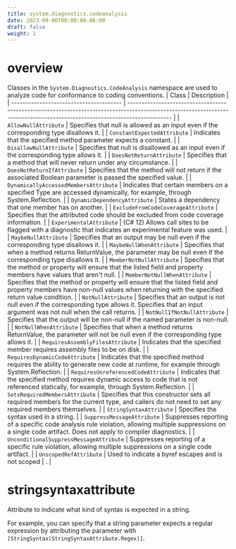 ```yaml
---
title: system.diagnostics.codeanalysis
date: 2023-09-06T00:00:00-06:00
draft: false
weight: 1
---
```


# overview
Classes in the `System.Diagnostics.CodeAnalysis` namespace are used to analyze code for conformance to coding conventions.
| Class                                   | Description                                                                                                                                                                 |
| --------------------------------------- | --------------------------------------------------------------------------------------------------------------------------------------------------------------------------- |
| `AllowNullAttribute`                    | Specifies that null is allowed as an input even if the corresponding type disallows it.                                                                                     |
| `ConstantExpectedAttribute`             | Indicates that the specified method parameter expects a constant.                                                                                                           |
| `DisallowNullAttribute`                 | Specifies that null is disallowed as an input even if the corresponding type allows it.                                                                                     |
| `DoesNotReturnAttribute`                | Specifies that a method that will never return under any circumstance.                                                                                                      |
| `DoesNotReturnIfAttribute`              | Specifies that the method will not return if the associated Boolean parameter is passed the specified value.                                                                |
| `DynamicallyAccessedMembersAttribute`   | Indicates that certain members on a specified Type are accessed dynamically, for example, through System.Reflection.                                                        |
| `DynamicDependencyAttribute`            | States a dependency that one member has on another.                                                                                                                         |
| `ExcludeFromCodeCoverageAttribute`      | Specifies that the attributed code should be excluded from code coverage information.                                                                                       |
| `ExperimentalAttribute`                 | (C# 12) Allows call sites to be flagged with a diagnostic that indicates an experimental feature was used.                                                                  |
| `MaybeNullAttribute`                    | Specifies that an output may be null even if the corresponding type disallows it.                                                                                           |
| `MaybeNullWhenAttribute`                | Specifies that when a method returns ReturnValue, the parameter may be null even if the corresponding type disallows it.                                                    |
| `MemberNotNullAttribute`                | Specifies that the method or property will ensure that the listed field and property members have values that aren't null.                                                  |
| `MemberNotNullWhenAttribute`            | Specifies that the method or property will ensure that the listed field and property members have non-null values when returning with the specified return value condition. |
| `NotNullAttribute`                      | Specifies that an output is not null even if the corresponding type allows it. Specifies that an input argument was not null when the call returns.                         |
| `NotNullIfNotNullAttribute`             | Specifies that the output will be non-null if the named parameter is non-null.                                                                                              |
| `NotNullWhenAttribute`                  | Specifies that when a method returns ReturnValue, the parameter will not be null even if the corresponding type allows it.                                                  |
| `RequiresAssemblyFilesAttribute`        | Indicates that the specified member requires assembly files to be on disk.                                                                                                  |
| `RequiresDynamicCodeAttribute`          | Indicates that the specified method requires the ability to generate new code at runtime, for example through System.Reflection.                                            |
| `RequiresUnreferencedCodeAttribute`     | Indicates that the specified method requires dynamic access to code that is not referenced statically, for example, through System.Reflection.                              |
| `SetsRequiredMembersAttribute`          | Specifies that this constructor sets all required members for the current type, and callers do not need to set any required members themselves.                             |
| `StringSyntaxAttribute`                 | Specifies the syntax used in a string.                                                                                                                                      |
| `SuppressMessageAttribute`              | Suppresses reporting of a specific code analysis rule violation, allowing multiple suppressions on a single code artifact. Does not apply to compiler diagnostics.          |
| `UnconditionalSuppressMessageAttribute` | Suppresses reporting of a specific rule violation, allowing multiple suppressions on a single code artifact.                                                                |
| `UnscopedRefAttribute`                  | Used to indicate a byref escapes and is not scoped                                                                                                                          | . |

# stringsyntaxattribute
Attribute to indicate what kind of syntax is expected in a string.

For example, you can specify that a string parameter expects a regular expression by attributing the parameter with `[StringSyntax(StringSyntaxAttribute.Regex)]`.
